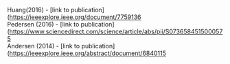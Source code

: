 Huang(2016) - [link to publication](https://ieeexplore.ieee.org/document/7759136<br />
Pedersen (2016) - [link to publication](https://www.sciencedirect.com/science/article/abs/pii/S0736584515000575 <br />
Andersen (2014) - [link to publication](https://ieeexplore.ieee.org/abstract/document/6840115<br />
